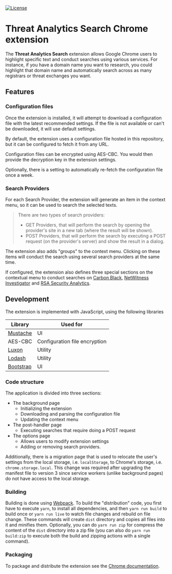 [![License](https://img.shields.io/badge/License-Apache%202.0-blue.svg)](https://github.com/AdvancedThreatAnalytics/threat-analytics-search/blob/main/LICENSE)

# Threat Analytics Search Chrome extension

The **Threat Analytics Search** extension allows Google Chrome users to highlight specific text and conduct searches using various services. For instance, if you have a domain name you want to research, you could highlight that domain name and automatically search across as many registrars or threat exchanges you want.

## Features

### Configuration files

Once the extension is installed, it will attempt to download a configuration file with the latest recommended settings. If the file is not available or can't be downloaded, it will use default settings.

By default, the extension uses a configuration file hosted in this repository, but it can be configured to fetch it from any URL.

Configuration files can be encrypted using AES-CBC. You would then provide the decryption key in the extension settings.

Optionally, there is a setting to automatically re-fetch the configuration file once a week.

### Search Providers

For each Search Provider, the extension will generate an item in the context menu, so it can be used to search the selected texts.

> There are two types of search providers:
>
> - GET Providers, that will perform the search by opening the provider's site in a new tab (where the result will be shown).
> - POST Providers, that will perform the search by executing a POST request (on the provider's server) and show the result in a dialog.

The extension also adds "groups" to the context menu. Clicking on these items will conduct the search using several search providers at the same time.

If configured, the extension also defines three special sections on the contextual menu to conduct searches on [Carbon Black](https://www.carbonblack.com/), [NetWitness Investigator](http://www.emc.com/security/security-analytics/security-analytics.htm) and [RSA Security Analytics](https://community.rsa.com/t5/rsa-netwitness-investigator/tkb-p/netwitness-investigator).

## Development

The extension is implemented with JavaScript, using the following libraries

| Library                                  | Used for                      |
|------------------------------------------|-------------------------------|
| [Mustache](https://mustache.github.io/)  | UI                            |
| AES-CBC                                  | Configuration file encryption |
| [Luxon](https://moment.github.io/luxon/) | Utility                       |
| [Lodash](https://lodash.com/)            | Utility                       |
| [Bootstrap](https://getbootstrap.com/)   | UI                            |

### Code structure

The application is divided into three sections:

- The background page
    - Initializing the extension
    - Downloading and parsing the configuration file
    - Updating the context menu
- The post-handler page
    - Executing searches that require doing a POST request
- The options page
    - Allows users to modify extension settings
    - Adding or removing search providers.

Additionally, there is a migration page that is used to relocate the user's settings from the local storage, i.e. `localStorage`, to Chrome's storage, i.e. `chrome.storage.local`. This change was required after upgrading the manifest file to version 3 since service workers (unlike background pages) do not have access to the local storage.

### Building

Building is done using [Webpack](https://webpack.js.org/). To build the "distribution" code, you first have to execute `yarn`, to install all dependencies, and then `yarn run build` to build once or `yarn run live` to watch file changes and rebuild on file change. These commands will create `dist` directory and copies all files into it and minifies them. Optionally, you can do `yarn run zip` for compress the content of the `dist` directory into a zip file (you can also do `yarn run build:zip` to execute both the build and zipping actions with a single command).

### Packaging

To package and distribute the extension see the [Chrome documentation](https://developer.chrome.com/docs/extensions/mv3/hosting/).
